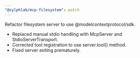 ```yaml
---
"@sylphlab/mcp-filesystem": patch
---
```


Refactor filesystem server to use @modelcontextprotocol/sdk.

- Replaced manual stdio handling with McpServer and StdioServerTransport.
- Corrected tool registration to use server.tool() method.
- Fixed server exiting prematurely.
